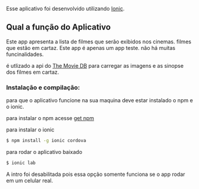 Esse aplicativo foi desenvolvido utilizando [Ionic](http://ionicframework.com/docs/).

## Qual a função do Aplicativo

Este app apresenta a lista de filmes que serão exibidos nos cinemas. filmes que estão em cartaz.
Este app é apenas um app teste. não há muitas funcinalidades.

é utlizado a api do [The Movie DB](https://www.themoviedb.org/?language=pt-BR) para carregar as imagens e as sinopse dos filmes em cartaz.

### Instalação e compilação:

para que o aplicativo funcione na sua maquina deve estar instalado o npm e o ionic.

para instalar o npm acesse [get npm](https://www.npmjs.com/get-npm)

para instalar o ionic 

```bash
$ npm install -g ionic cordova
```

para rodar o aplicativo baixado

```bash
$ ionic lab
```

A intro foi desabilitada pois essa opção somente funciona se o app rodar em um celular real.

